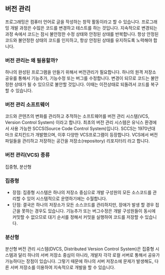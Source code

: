 ## 버전 관리
프로그래밍은 컴퓨터 언어로 글을 작성하는 창작 활동이라고 할 수 있습니다. 프로그래밍 개발 과정은 수많은 코드를 변경하고 테스트를 하는 것입니다.
지속적으로 변경되는 과정 속에서 코드는 잠시 불안정한 수정 상태와 안정된 상태를 반복합니다. 항상 안정된 코드와 불안정한 상태의 코드를 인지하고,
항상 안정된 상태를 유지하도록 노력해야 합니다.

### 버전 관리는 왜 필용할까? 
하나의 완성된 프로그램을 만들기 위해서 버전관리가 필요합니다. 하나의 원격 저장소 공유를 통해서 기능추가, 기능수정 또는 버그를 수정합니다. 
변경이 되므로 코드는 불안정한 상태가 될 수 있으므로 불안할 것입니다. 이때는 이전상태로 되돌려서 코드를 복구할 수 있습니다.

### 버전 관리 소프트웨어
코드와 콘텐츠의 변화를 관리하고 추적하는 소프트웨어를 버전 관리 시스템(VCS, Version Control System) 이라고 합니다. 최초의 버전 관리 시스템은 유닉스 환경에서 사용 가능한 SCCS(Source Code Control System)입니다. SCCS는 1970년대 마크 로치킨드가 개발했으며, 이후 다양한 VCS프로그램이 등장합니다. VCS에서 버전 파일들을 관리하고 저장하는 공간을 저장소(repository) 리포지터리 라고 합니다.

### 버전 관리(VCS) 종류
집중형, 분산형

### 집중형
+ 장점: 집중형 시스템은 하나의 저장소 중심으로 개발 구성원의 모든 소스코드를 관리할 수 있어 시스템적으로 운영하기에는 수월합니다.  
+ 단점: 결국은 하나의 저장소가 모든 소스코드를 관리하지만, 장애가 발생 할 경우 접근을 못하는 경우도 있습니다. 기능추가 또는 버그수정은 개발 구성원들이 동시에 커밋할 수 없으므로 대기 순서를 정해서 커밋을 실행하여 코드를 저장할 수 있습니다.


### 분산형
분산형 버전 관리 시스템(DVCS, Distributed Version Control System)은 집중형 시스템과 달리 하나의 서버 저장소 중심이 아니라, 개발자 각각 로컬 서버로 통해서 공유가 가능하다는 장점이 있습니다. 그렇기 때문에 하나의 서버 저장소에 문제가 발생해도, 다른 서버 저장소를 이용하여 지속적으로 개발을 할 수 있습니다. 
